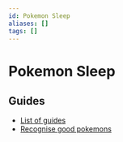 ```yaml
---
id: Pokemon Sleep
aliases: []
tags: []
---
```


# Pokemon Sleep

## Guides

- [List of guides](https://www.reddit.com/r/PokemonSleep/comments/1j4tf77/pokemon_sleep_pokedex_guide_to_the_guides_index/?share_id=nEeQ0hkFvLUIL1Faj4pwn&utm_medium=ios_app&utm_name=iossmf&utm_source=share&utm_term=22)
- [Recognise good pokemons](https://www.reddit.com/r/PokemonSleep/comments/1k96juk/diy_pokemon_rating_how_to_tell_good_from_bad_v111/?share_id=t9yHPHJRXe6nZTco2Eg6m&utm_medium=ios_app&utm_name=iossmf&utm_source=share&utm_term=22)
